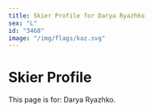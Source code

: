 ```yaml
---
title: Skier Profile for Darya Ryazhko
sex: "L"
id: "3468"
image: "/img/flags/kaz.svg" 
---
```


# Skier Profile

This page is for: Darya Ryazhko.
    